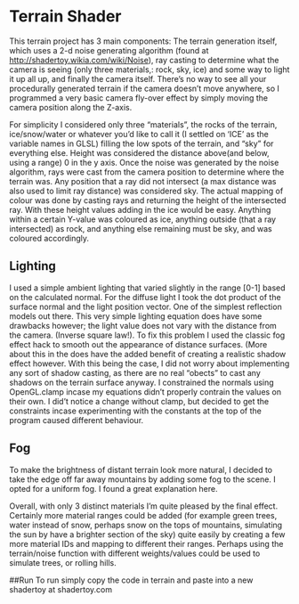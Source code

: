 # Terrain Shader



This terrain project has 3 main components: The terrain generation itself, which uses a 2-d noise generating algorithm (found at http://shadertoy.wikia.com/wiki/Noise), ray casting to determine what the camera is seeing (only three materials,: rock, sky, ice) and some way to light it up all up, and finally the camera itself. There’s no way to see all your procedurally generated terrain if the camera doesn’t move anywhere, so I programmed a very basic camera fly-over effect by simply moving the camera position along the Z-axis.

For simplicity I considered only three “materials”, the rocks of the terrain, ice/snow/water or whatever you’d like to call it (I settled on ‘ICE’ as the variable names in GLSL) filling the low spots of the terrain, and “sky” for everything else. Height was considered the distance above(and below, using a range) 0 in the y axis. Once the noise was generated by the noise algorithm, rays were cast from the camera position to determine where the terrain was. Any position that a ray did not intersect (a max distance was also used to limit ray distance) was considered sky. The actual mapping of colour was done by casting rays and returning the height of the intersected ray. With these height values adding in the ice would be easy. Anything within a certain Y-value was coloured as ice, anything outside (that a ray intersected) as rock, and anything else remaining must be sky, and was coloured accordingly.

## Lighting
I used a simple ambient lighting that varied slightly in the range [0-1] based on the calculated normal. For the diffuse light I took the dot product of the surface normal and the light position vector. One of the simplest reflection models out there. This very simple lighting equation does have some drawbacks however; the light value does not vary with the distance from the camera. (Inverse square law!). To fix this problem I used the classic fog effect hack to smooth out the appearance of distance surfaces. (More about this in the does have the added benefit of creating a realistic shadow effect however. With this being the case, I did not worry about implementing any sort of shadow casting, as there are no real “obects” to cast any shadows on the terrain surface anyway. I constrained the normals using OpenGL.clamp incase my equations didn’t properly contrain the values on their own. I did’t notice a change without clamp, but decided to get the constraints incase experimenting with the constants at the top of the program caused different behaviour.

## Fog
To make the brightness of distant terrain look more natural, I decided to take the edge off far away mountains by adding some fog to the scene. I opted for a uniform fog.  I found a great explanation here.

Overall, with only 3 distinct materials I’m quite pleased by the final effect. Certainly more material ranges could be added (for example green trees, water instead of snow, perhaps snow on the tops of mountains, simulating the sun by have a brighter section of the sky) quite easily by creating a few more material IDs and mapping to different their  ranges. Perhaps using the terrain/noise function with different weights/values could be used to simulate trees, or rolling hills.

##Run
To run simply copy the code in terrain and paste into a new shadertoy at shadertoy.com
